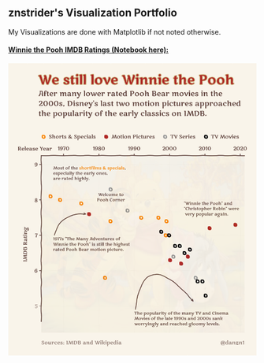 ## znstrider's Visualization Portfolio

My Visualizations are done with Matplotlib if not noted otherwise.

#### [Winnie the Pooh IMDB Ratings (Notebook here):](https://github.com/znstrider/winnie_the_pooh/blob/master/winnie_the_pooh.ipynb)

![png](https://github.com/znstrider/winnie_the_pooh/blob/master/Winnie_the_Pooh_xkcd.png)